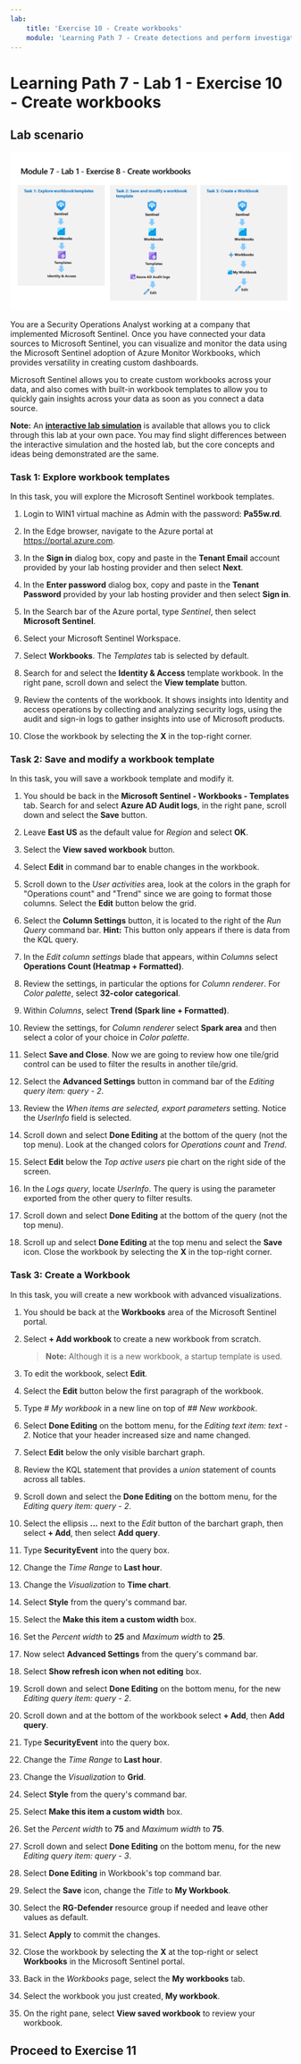```yaml
---
lab:
    title: 'Exercise 10 - Create workbooks'
    module: 'Learning Path 7 - Create detections and perform investigations using Microsoft Sentinel'
---
```


# Learning Path 7 - Lab 1 - Exercise 10 - Create workbooks

## Lab scenario

![Lab overview.](../Media/SC-200-Lab_Diagrams_Mod7_L1_Ex8.png)

You are a Security Operations Analyst working at a company that implemented Microsoft Sentinel. Once you have connected your data sources to Microsoft Sentinel, you can visualize and monitor the data using the Microsoft Sentinel adoption of Azure Monitor Workbooks, which provides versatility in creating custom dashboards. 

Microsoft Sentinel allows you to create custom workbooks across your data, and also comes with built-in workbook templates to allow you to quickly gain insights across your data as soon as you connect a data source.

**Note:** An **[interactive lab simulation](https://mslabs.cloudguides.com/guides/SC-200%20Lab%20Simulation%20-%20Create%20workbooks)** is available that allows you to click through this lab at your own pace. You may find slight differences between the interactive simulation and the hosted lab, but the core concepts and ideas being demonstrated are the same. 


### Task 1: Explore workbook templates

In this task, you will explore the Microsoft Sentinel workbook templates.

1. Login to WIN1 virtual machine as Admin with the password: **Pa55w.rd**.  

1. In the Edge browser, navigate to the Azure portal at https://portal.azure.com.

1. In the **Sign in** dialog box, copy and paste in the **Tenant Email** account provided by your lab hosting provider and then select **Next**.

1. In the **Enter password** dialog box, copy and paste in the **Tenant Password** provided by your lab hosting provider and then select **Sign in**.

1. In the Search bar of the Azure portal, type *Sentinel*, then select **Microsoft Sentinel**.

1. Select your Microsoft Sentinel Workspace.

1. Select **Workbooks**. The *Templates* tab is selected by default.

1. Search for and select the **Identity & Access** template workbook. In the right pane, scroll down and select the **View template** button.

1. Review the contents of the workbook. It shows insights into Identity and access operations by collecting and analyzing security logs, using the audit and sign-in logs to gather insights into use of Microsoft products.

1. Close the workbook by selecting the **X** in the top-right corner.


### Task 2: Save and modify a workbook template

In this task, you will save a workbook template and modify it.

1. You should be back in the **Microsoft Sentinel - Workbooks - Templates** tab. Search for and select **Azure AD Audit logs**, in the right pane, scroll down and select the **Save** button. 

1. Leave **East US** as the default value for *Region* and select **OK**.

1. Select the **View saved workbook** button.

1. Select **Edit** in command bar to enable changes in the workbook.

1. Scroll down to the *User activities* area, look at the colors in the graph for "Operations count" and "Trend" since we are going to format those columns. Select the **Edit** button below the grid.

1. Select the **Column Settings** button, it is located to the right of the *Run Query* command bar. **Hint:** This button only appears if there is data from the KQL query.

1. In the *Edit column settings* blade that appears, within *Columns* select **Operations Count (Heatmap + Formatted)**.

1. Review the settings, in particular the options for *Column renderer*. For *Color palette*, select **32-color categorical**.

1. Within *Columns*, select **Trend (Spark line + Formatted)**.

1. Review the settings, for *Column renderer* select **Spark area** and then select a color of your choice in *Color palette*.

1. Select **Save and Close**. Now we are going to review how one tile/grid control can be used to filter the results in another tile/grid.

1. Select the **Advanced Settings** button in command bar of the *Editing query item: query - 2*.

1. Review the *When items are selected, export parameters* setting. Notice the *UserInfo* field is selected.

1. Scroll down and select **Done Editing** at the bottom of the query (not the top menu). Look at the changed colors for *Operations count* and *Trend*.

1. Select **Edit** below the *Top active users* pie chart on the right side of the screen.  

1. In the *Logs query*, locate *UserInfo*. The query is using the parameter exported from the other query to filter results.

1. Scroll down and select **Done Editing** at the bottom of the query (not the top menu).

1. Scroll up and select **Done Editing** at the top menu and select the **Save** icon. Close the workbook by selecting the **X** in the top-right corner.


### Task 3: Create a Workbook

In this task, you will create a new workbook with advanced visualizations.

1. You should be back at the **Workbooks** area of the Microsoft Sentinel portal.

1. Select **+ Add workbook** to create a new workbook from scratch. 

    >**Note:** Although it is a new workbook, a startup template is used.

1. To edit the workbook, select **Edit**.

1. Select the **Edit** button below the first paragraph of the workbook.

1. Type *# My workbook* in a new line on top of *## New workbook*.

1. Select **Done Editing** on the bottom menu, for the *Editing text item: text - 2*. Notice that your header increased size and name changed.

1. Select **Edit** below the only visible barchart graph.

1. Review the KQL statement that provides a *union* statement of counts across all tables.

1. Scroll down and select the **Done Editing** on the bottom menu, for the *Editing query item: query - 2*.

1. Select the ellipsis **...** next to the *Edit* button of the barchart graph, then select **+ Add**, then select **Add query**.

1. Type **SecurityEvent** into the query box.

1. Change the *Time Range* to **Last hour**.

1. Change the *Visualization* to **Time chart**.

1. Select **Style** from the query's command bar.

1. Select the **Make this item a custom width** box.

1. Set the *Percent width* to **25** and *Maximum width* to **25**.

1. Now select **Advanced Settings** from the query's command bar.

1. Select **Show refresh icon when not editing** box. 

1. Scroll down and select **Done Editing** on the bottom menu, for the new *Editing query item: query - 2*.

1. Scroll down and at the bottom of the workbook select **+ Add**, then **Add query**.

1. Type **SecurityEvent** into the query box.

1. Change the *Time Range* to **Last hour**.

1. Change the *Visualization* to **Grid**.

1. Select **Style** from the query's command bar.

1. Select **Make this item a custom width** box.

1. Set the *Percent width* to **75** and *Maximum width* to **75**.

1. Scroll down and select **Done Editing** on the bottom menu, for the new *Editing query item: query - 3*.

1. Select **Done Editing** in Workbook's top command bar.

1. Select the **Save** icon, change the *Title* to **My Workbook**.

1. Select the **RG-Defender** resource group if needed and leave other values as default.

1.  Select **Apply** to commit the changes. 

1. Close the workbook by selecting the **X** at the top-right or select **Workbooks** in the Microsoft Sentinel portal.

1. Back in the *Workbooks* page, select the **My workbooks** tab.

1. Select the workbook you just created, **My workbook**.

1. On the right pane, select **View saved workbook** to review your workbook.

## Proceed to Exercise 11
